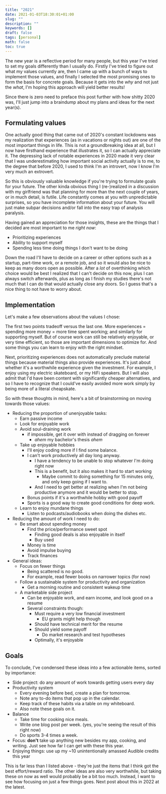 ```yaml
---
title: "2021"
date: 2021-01-03T18:30:01+01:00
slug: ""
description: ""
keywords: []
draft: false
tags: [personal]
math: false
toc: true
---
```


The new year is a reflective period for many people, but this year I've tried to set my goals differently than I usually do. Firstly I've tried to figure out what my values currently are, then I came up with a bunch of ways to implement those values, and finally I selected the most promising ones to form the basis for concrete goals. Because it gets into the *why* and not just the *what*, I'm hoping this approach will yield better results!

Since there is zero need to preface this post further with how shitty 2020 was, I'll just jump into a braindump about my plans and ideas for the next year(s).


## Formulating values

One actually good thing that came out of 2020's constant lockdowns was my realization that experiences (as in vacations or nights out) are one of the most important things in life. This is not a groundbreaking idea at all, but I now have firsthand experience that illustrates it, so I can actually appreciate it. The depressing lack of notable experiences in 2020 made it very clear that I was underestimating how important social activity actually is to me, to the degree that before 2020, I used to think I'm an introvert, now I know I'm very much an extrovert.

So this is obviously valuable knowledge if you're trying to formulate goals for your future. The other kinda obvious thing I (re-)realized in a discussion with my girlfriend was that planning for more than the next couple of years, or in much detail, is futile. Life constantly comes at you with unpredictable surprises, so you have incomplete information about your future. You will just make subpar decisions and/or fall into the easy trap of analysis paralysis.

Having gained an appreciation for those insights, these are the things that I decided are most important to me *right now*:

* Prioritizing experiences
* Ability to support myself
* Spending less time doing things I don't want to be doing

Down the road I'll have to decide on a career or other options such as a startup, part-time work, or a remote job, and so it would also be nice to keep as many doors open as possible. After a *lot* of overthinking which choice would be best I realized that I can't decide on this now, plus I can always switch afterwards, plus as long as I finish my studies there's not much that I can do that would actually close any doors. So I guess that's a nice thing to not have to worry about.


## Implementation

Let's make a few observations about the values I chose:

The first two points tradeoff versus the last one. More experiences = spending more money = more time spent working; and similarly for supporting myself. But of course work can still be relatively enjoyable, or very time efficient, so those are important dimensions to optimize for. And some things you can learn to enjoy with the right mindset.

Next, prioritizing experiences does not automatically preclude material things because material things also provide experiences. It's just about whether it's a worthwhile experience given the investment. For example, I enjoy using my electric skateboard, or my HiFi speakers. But I will also admit that I'd have been content with significantly cheaper alternatives, and so I have to recognize that I could've easily avoided more work simply by being more of a literal cheapskate.

So with these thoughts in mind, here's a bit of brainstorming on moving towards those values:

* Reducing the proportion of unenjoyable tasks:
  * Earn passive income
  * Look for enjoyable work
  * Avoid soul-draining work
    * if impossible, get it over with instead of dragging on forever
      * *ahem* my bachelor's thesis *ahem*
  * Take up enjoyable hobbies
    * I'll enjoy coding more if I find some balance.
    * I can't work productively all day long anyway.
      * I have a tendency to be unable to stop whatever I'm doing right now
      * This is a benefit, but it also makes it hard to start working
        * Maybe commit to doing something for 15 minutes only, and only keep going if I want to.
      * And I need to get better at realizing when I'm not being productive anymore and it would be better to stop.
    * Bonus points if it's a worthwhile hobby with good payoff
    * Sports is a good way to create good conditions for deep work.
  * Learn to enjoy mundane things
    * Listen to podcasts/audiobooks when doing the dishes etc.
* Reducing the amount of work I need to do:
  * Be smart about spending money
    * Find the price/performance sweet spot
      * Finding good deals is also enjoyable in itself
      * Buy used
    * Money is time
    * Avoid impulse buying
    * Track finances
* General ideas:
  * Focus on fewer things
    * Being scattered is no good.
    * For example, read fewer books on narrower topics (for now)
  * Follow a sustainable system for productivity and organization
    * Get a morning routine and consistent wakeup time
  * A marketable side project
    * Can be enjoyable work, and earn income, and look good on a resume
    * Several constraints though:
      * Must require a very low financial investment
        * EU grants might help though
      * Should have technical merit for the resume
      * Should yield some payoff
        * Do market research and test hypotheses
      * Optimally, it's enjoyable


## Goals

To conclude, I've condensed these ideas into a few actionable items, sorted by importance:

* Side project: do any amount of work towards getting users every day
* Productivity system
  * Every evening before bed, create a plan for tomorrow.
  * Note any to-do items that pop up in the calendar.
  * Keep track of these habits via a table on my whiteboard.
  * Also note these goals on it.
* Balance
  * Take time for cooking nice meals.
  * Write one blog post per week. (yes, you're seeing the result of this right now)
  * Do sports 3-4 times a week.
* Focus: **don't** take up anything new besides my app, cooking, and writing. Just see how far I can get with these this year.
* Enjoying things: use up my ~10 unintentionally amassed Audible credits this year

This is far less than I listed above - they're just the items that I think got the best effort/reward ratio. The other ideas are also very worthwhile, but taking these on now as well would probably be a bit too much. Instead, I want to see how focusing on just a few things goes. Next post about this in 2022 at the latest.

